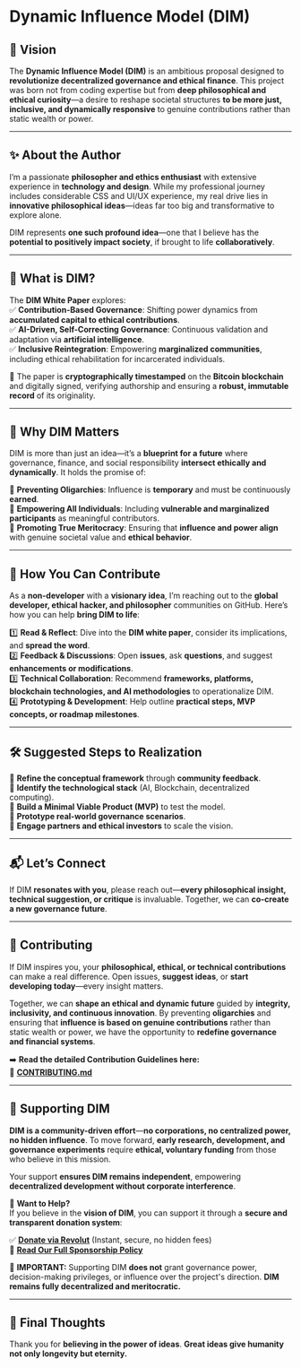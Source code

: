# **Dynamic Influence Model (DIM)**  

## **🚀 Vision**  
The **Dynamic Influence Model (DIM)** is an ambitious proposal designed to **revolutionize decentralized governance and ethical finance**. This project was born not from coding expertise but from **deep philosophical and ethical curiosity**—a desire to reshape societal structures **to be more just, inclusive, and dynamically responsive** to genuine contributions rather than static wealth or power.  

---

## **✨ About the Author**  
I’m a passionate **philosopher and ethics enthusiast** with extensive experience in **technology and design**. While my professional journey includes considerable CSS and UI/UX experience, my real drive lies in **innovative philosophical ideas**—ideas far too big and transformative to explore alone.  

DIM represents **one such profound idea**—one that I believe has the **potential to positively impact society**, if brought to life **collaboratively**.  

---

## **📜 What is DIM?**  
The **DIM White Paper** explores:  
✅ **Contribution-Based Governance**: Shifting power dynamics from **accumulated capital to ethical contributions**.  
✅ **AI-Driven, Self-Correcting Governance**: Continuous validation and adaptation via **artificial intelligence**.  
✅ **Inclusive Reintegration**: Empowering **marginalized communities**, including ethical rehabilitation for incarcerated individuals.  

📌 The paper is **cryptographically timestamped** on the **Bitcoin blockchain** and digitally signed, verifying authorship and ensuring a **robust, immutable record** of its originality.  

---

## **🌟 Why DIM Matters**  
DIM is more than just an idea—it’s a **blueprint for a future** where governance, finance, and social responsibility **intersect ethically and dynamically**. It holds the promise of:  

🔹 **Preventing Oligarchies**: Influence is **temporary** and must be continuously **earned**.  
🔹 **Empowering All Individuals**: Including **vulnerable and marginalized participants** as meaningful contributors.  
🔹 **Promoting True Meritocracy**: Ensuring that **influence and power align** with genuine societal value and **ethical behavior**.  

---

## **🚧 How You Can Contribute**  
As a **non-developer** with a **visionary idea**, I’m reaching out to the **global developer, ethical hacker, and philosopher** communities on GitHub. Here’s how you can help **bring DIM to life**:  

1️⃣ **Read & Reflect**: Dive into the **DIM white paper**, consider its implications, and **spread the word**.  
2️⃣ **Feedback & Discussions**: Open **issues**, ask **questions**, and suggest **enhancements or modifications**.  
3️⃣ **Technical Collaboration**: Recommend **frameworks, platforms, blockchain technologies, and AI methodologies** to operationalize DIM.  
4️⃣ **Prototyping & Development**: Help outline **practical steps, MVP concepts, or roadmap milestones**.  

---

## **🛠️ Suggested Steps to Realization**  
🔹 **Refine the conceptual framework** through **community feedback**.  
🔹 **Identify the technological stack** (AI, Blockchain, decentralized computing).  
🔹 **Build a Minimal Viable Product (MVP)** to test the model.  
🔹 **Prototype real-world governance scenarios**.  
🔹 **Engage partners and ethical investors** to scale the vision.  

---

## **📬 Let’s Connect**  
If DIM **resonates with you**, please reach out—**every philosophical insight, technical suggestion, or critique** is invaluable. Together, we can **co-create a new governance future**.  

---

## **🤝 Contributing**  
If DIM inspires you, your **philosophical, ethical, or technical contributions** can make a real difference. Open issues, **suggest ideas**, or **start developing today**—every insight matters.  

Together, we can **shape an ethical and dynamic future** guided by **integrity, inclusivity, and continuous innovation**. By preventing **oligarchies** and ensuring that **influence is based on genuine contributions** rather than static wealth or power, we have the opportunity to **redefine governance and financial systems**.  

➡️ **Read the detailed Contribution Guidelines here:**  
📌 **[CONTRIBUTING.md](https://github.com/Danielleondos/Dynamic-Influence-Model/blob/main/CONTRIBUTING.md)**  

---

## **🌟 Supporting DIM**  
**DIM is a community-driven effort**—**no corporations, no centralized power, no hidden influence**. To move forward, **early research, development, and governance experiments** require **ethical, voluntary funding** from those who believe in this mission.  

Your support **ensures DIM remains independent**, empowering **decentralized development without corporate interference**.  

🔹 **Want to Help?**  
If you believe in the **vision of DIM**, you can support it through a **secure and transparent donation system**:  

✅ **[Donate via Revolut](https://revolut.me/leondos)** (Instant, secure, no hidden fees)  
📌 **[Read Our Full Sponsorship Policy](https://github.com/Danielleondos/Dynamic-Influence-Model/blob/main/SPONSORSHIP.md)**


📢 **IMPORTANT:** Supporting DIM **does not** grant governance power, decision-making privileges, or influence over the project's direction. **DIM remains fully decentralized and meritocratic.**  

---

## **📌 Final Thoughts**  
Thank you for **believing in the power of ideas**. **Great ideas give humanity not only longevity but eternity.**  
